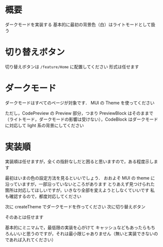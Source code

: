 # 概要

ダークモードを実装する
基本的に最初の背景色（白）はライトモードとして扱う

# 切り替えボタン

切り替えボタンは `/feature/Home` に配置してください
形式は任せます

# ダークモード

ダークモードはすべてのページが対象です．
MUI の Theme を使ってください

ただし，CodePreview の Preview 部分，つまり PreviewBlock はそのままで（ライトモード，ダークモードの影響は受けない），CodeBlock はダークモードに対応して light 系の背景にしてください

# 実装順

実装順は任せますが，全くの指針なしだと困ると思いますので，ある程度示します

最初はいまの色の設定方法を見るといいでしょう．
おおよそ MUI の theme に沿っていますが，一部沿っていないところがあります
とりあえず見つけられた箇所は対応してほしいですが，いきなり全部を変えようとしなくていいです
私も確認するので，都度対応してください

次に createTheme でダークモードを作ってください
次に切り替えボタン

そのあとは任せます

基本的にミニマムで，最低限の実装を心がけて
キャッシュなどもあったらもちろんいいと思うのですが，それは最小限じゃありません（無いと実装できないのであれば入れてください）
